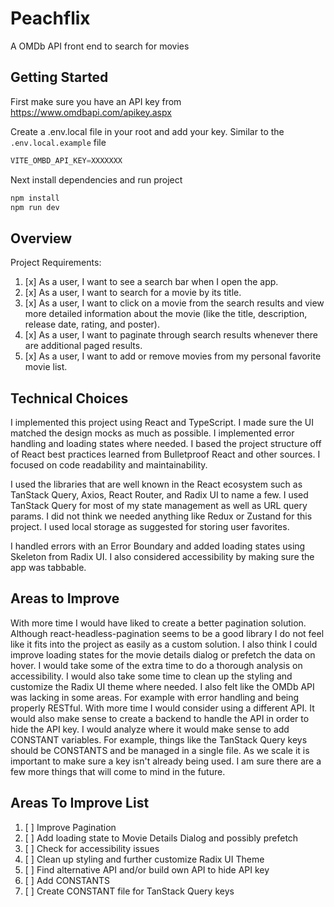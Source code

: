 # Peachflix

A OMDb API front end to search for movies

## Getting Started

First make sure you have an API key from https://www.omdbapi.com/apikey.aspx

Create a .env.local file in your root and add your key. Similar to the `.env.local.example` file

```js
VITE_OMBD_API_KEY=XXXXXXX
```

Next install dependencies and run project

```js
npm install
npm run dev
```
## Overview

Project Requirements:

1. [x] As a user, I want to see a search bar when I open the app.
2. [x] As a user, I want to search for a movie by its title.
3. [x] As a user, I want to click on a movie from the search results and view more detailed information about the movie (like the title, description, release date, rating, and poster).
4. [x] As a user, I want to paginate through search results whenever there are additional paged results.
5. [x] As a user, I want to add or remove movies from my personal favorite movie list.

## Technical Choices

I implemented this project using React and TypeScript. I made sure the UI matched the design mocks
as much as possible. I implemented error handling and loading states where needed. I based the project
structure off of React best practices learned from Bulletproof React and other sources. I focused on code readability
and maintainability.

I used the libraries that are well known in the React ecosystem such as TanStack Query, Axios, React Router, and Radix
UI to name a few. I used TanStack Query for most of my state management as well as URL query params. I did not think we
needed anything like Redux or Zustand for this project. I used local storage as suggested for storing user favorites.

I handled errors with an Error Boundary and added loading states using Skeleton from Radix UI. I also considered
accessibility by making sure the app was tabbable.

## Areas to Improve

With more time I would have liked to create a better pagination solution. Although react-headless-pagination seems to be
a good library I do not feel like it fits into the project as easily as a custom solution. I also think I could improve
loading states for the movie details dialog or prefetch the data on hover. I would take some of the extra time to do a thorough analysis on
accessibility. I would also take some time to clean up the styling and customize the Radix UI theme where needed. I also
felt like the OMDb API was lacking in some areas. For example with error handling and being properly RESTful. With more
time I would consider using a different API. It would also make sense to create a backend to handle the API in order to
hide the API key. I would analyze where it would make sense to add CONSTANT variables. For example, things like the
TanStack Query keys should be CONSTANTS and be managed in a single file. As we scale it is important to make sure a key
isn't already being used. I am sure there are a few more things that will come to mind in the future.

## Areas To Improve List
1. [ ] Improve Pagination
2. [ ] Add loading state to Movie Details Dialog and possibly prefetch
3. [ ] Check for accessibility issues
4. [ ] Clean up styling and further customize Radix UI Theme
5. [ ] Find alternative API and/or build own API to hide API key
6. [ ] Add CONSTANTS
7. [ ] Create CONSTANT file for TanStack Query keys